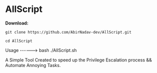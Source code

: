 # AllScript



**Download:**

```
git clone https://github.com/AbirNadav-dev/AllScript.git 

cd AllScript
```





Usage ------> bash ./AllScript.sh





A Simple Tool Created to speed up the Privilege Escalation process && Automate Annoying Tasks.
